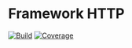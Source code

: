 # Framework HTTP

[![Build](https://gitlab.com/the-framework/packages/http/badges/master/build.svg)](https://gitlab.com/the-framework/packages/http/-/jobs)
[![Coverage](https://gitlab.com/the-framework/packages/http/badges/master/coverage.svg?job=test:php7.3)](https://the-framework.gitlab.io/packages/http/coverage)

